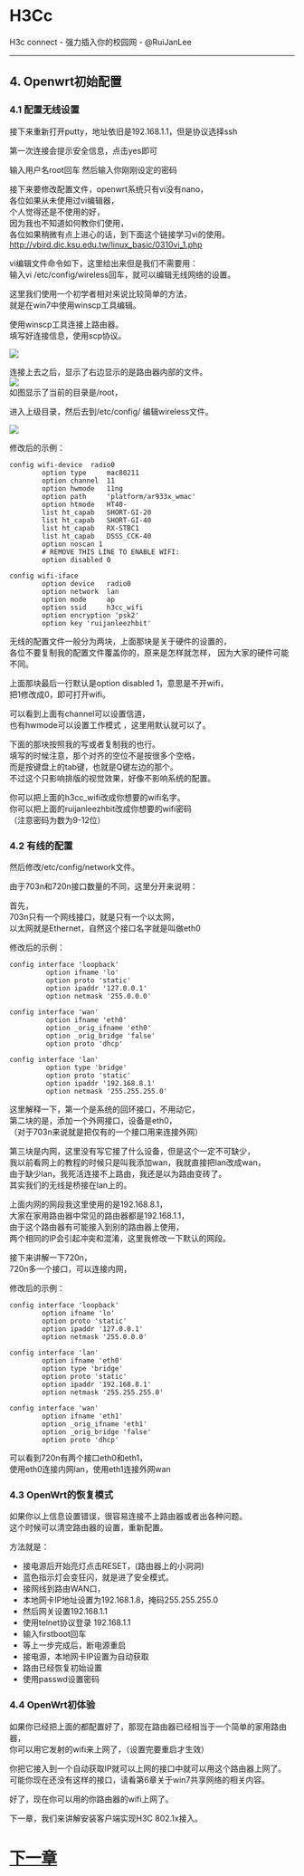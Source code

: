 H3Cc
=====

H3c connect  - 强力插入你的校园网 - @RuiJanLee

-----

## 4. Openwrt初始配置

### 4.1 配置无线设置
接下来重新打开putty，地址依旧是192.168.1.1，但是协议选择ssh  

第一次连接会提示安全信息，点击yes即可  

输入用户名root回车 然后输入你刚刚设定的密码  

接下来要修改配置文件，openwrt系统只有vi没有nano，  
各位如果从未使用过vi编辑器，  
个人觉得还是不使用的好，  
因为我也不知道如何教你们使用，  
各位如果稍微有点上进心的话，到下面这个链接学习vi的使用。  
http://vbird.dic.ksu.edu.tw/linux_basic/0310vi_1.php

vi编辑文件命令如下，这里给出来但是我们不需要用：  
输入vi /etc/config/wireless回车，就可以编辑无线网络的设置。  

这里我们使用一个初学者相对来说比较简单的方法，  
就是在win7中使用winscp工具编辑。

使用winscp工具连接上路由器。  
填写好连接信息，使用scp协议。  

![](https://raw.github.com/ruijanlee/h3cc/master/h3cc_ruijanlee/_img/c4-01.jpg)  

连接上去之后，显示了右边显示的是路由器内部的文件。  
![](https://raw.github.com/ruijanlee/h3cc/master/h3cc_ruijanlee/_img/c4-02.jpg)  
如图显示了当前的目录是/root， 

进入上级目录，然后去到/etc/config/ 编辑wireless文件。  

![](https://raw.github.com/ruijanlee/h3cc/master/h3cc_ruijanlee/_img/c4-03.jpg)  

修改后的示例：  

```
config wifi-device  radio0
        option type     mac80211
        option channel  11
        option hwmode   11ng
        option path     'platform/ar933x_wmac'
        option htmode   HT40-
        list ht_capab   SHORT-GI-20
        list ht_capab   SHORT-GI-40
        list ht_capab   RX-STBC1
        list ht_capab   DSSS_CCK-40
        option noscan 1
        # REMOVE THIS LINE TO ENABLE WIFI:
        option disabled 0

config wifi-iface
        option device   radio0
        option network  lan
        option mode     ap
        option ssid     h3cc_wifi
        option encryption 'psk2'
        option key 'ruijanleezhbit'
```

无线的配置文件一般分为两块，上面那块是关于硬件的设置的，  
各位不要复制我的配置文件覆盖你的，原来是怎样就怎样， 
因为大家的硬件可能不同。  

上面那块最后一行默认是option disabled 1，意思是不开wifi，  
把1修改成0，即可打开wifi。  

可以看到上面有channel可以设置信道，  
也有hwmode可以设置工作模式 ，这里用默认就可以了。  

下面的那块按照我的写或者复制我的也行。  
填写的时候注意，那个对齐的空位不是按很多个空格，  
而是按键盘上的tab键，也就是Q键左边的那个。  
不过这个只影响排版的视觉效果，好像不影响系统的配置。  

你可以把上面的h3cc_wifi改成你想要的wifi名字。  
你可以把上面的ruijanleezhbit改成你想要的wifi密码   
（注意密码为数为9-12位）

### 4.2 有线的配置

然后修改/etc/config/network文件。  

由于703n和720n接口数量的不同，这里分开来说明：  

首先，  
703n只有一个网线接口，就是只有一个以太网，  
以太网就是Ethernet，自然这个接口名字就是叫做eth0  


修改后的示例：  
```
config interface 'loopback'
         option ifname 'lo'
         option proto 'static'
         option ipaddr '127.0.0.1'
         option netmask '255.0.0.0' 

config interface 'wan'
         option ifname 'eth0'
         option _orig_ifname 'eth0'
         option _orig_bridge 'false'
         option proto 'dhcp'

config interface 'lan'
         option type 'bridge'
         option proto 'static'
         option ipaddr '192.168.8.1'
         option netmask '255.255.255.0'
```

这里解释一下，第一个是系统的回环接口，不用动它，  
第二块的是，添加一个外网接口，设备是eth0，  
（对于703n来说就是把仅有的一个接口用来连接外网）  

第三块是内网，这里没有写它接了什么设备，但是这个一定不可缺少，  
我以前看网上的教程的时候只是叫我添加wan，我就直接把lan改成wan，  
由于缺少lan，我死活连接不上路由，我还是以为路由变砖了。  
其实我们的无线是桥接在lan上的。  

上面内网的网段我这里使用的是192.168.8.1，  
大家在家用路由器中常见的路由器都是192.168.1.1，  
由于这个路由器有可能接入到别的路由器上使用，  
两个相同的IP会引起冲突和混淆，这里我修改一下默认的网段。  

接下来讲解一下720n，  
720n多一个接口，可以连接内网，  

修改后的示例： 

```
config interface 'loopback'
        option ifname 'lo'
        option proto 'static'
        option ipaddr '127.0.0.1'
        option netmask '255.0.0.0'

config interface 'lan'
        option ifname 'eth0'
        option type 'bridge'
        option proto 'static'
        option ipaddr '192.168.8.1'
        option netmask '255.255.255.0'

config interface 'wan'
        option ifname 'eth1'
        option _orig_ifname 'eth1'
        option _orig_bridge 'false'
        option proto 'dhcp'

```

可以看到720n有两个接口eth0和eth1，   
使用eth0连接内网lan，使用eth1连接外网wan  


### 4.3 OpenWrt的恢复模式
如果你以上信息设置错误，很容易连接不上路由器或者出各种问题。  
这个时候可以清空路由器的设置，重新配置。  

方法就是：  

- 接电源后开始亮灯点击RESET，(路由器上的小洞洞)  
- 蓝色指示灯会变狂闪，就是进了安全模式。 
- 接网线到路由WAN口， 
- 本地网卡IP地址设置为192.168.1.8，掩码255.255.255.0    
- 然后网关设置192.168.1.1  
- 使用telnet协议登录 192.168.1.1  
- 输入firstboot回车  
- 等上一步完成后，断电源重启  
- 接电源，本地网卡IP设置为自动获取  
- 路由已经恢复初始设置
- 使用passwd设置密码

### 4.4 OpenWrt初体验
如果你已经把上面的都配置好了，那现在路由器已经相当于一个简单的家用路由器，  
你可以用它发射的wifi来上网了，（设置完要重启才生效）  

你把它接入到一个自动获取IP就可以上网的接口中就可以用这个路由器上网了。  
可能你现在还没有这样的接口，请看第6章关于win7共享网络的相关内容。  

好了，现在你可以用的你路由器的wifi上网了。  

下一章，我们来讲解安装客户端实现H3C 802.1x接入。


# [下一章](https://github.com/ruijanlee/h3cc/blob/master/h3cc_ruijanlee/doc/c5.md)